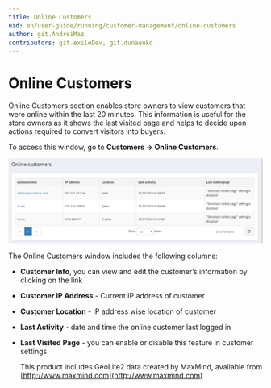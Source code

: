 ```yaml
---
title: Online Customers
uid: en/user-guide/running/customer-management/online-customers
author: git.AndreiMaz
contributors: git.exileDev, git.dunaenko
---
```


# Online Customers

Online Customers section enables store owners to view customers that were online within the last 20 minutes. This information is useful for the store owners as it shows the last visited page and helps to decide upon actions required to convert visitors into buyers.

To access this window, go to **Customers → Online Customers**.

![online-customers](_static/online-customers/online-customers.png)

The Online Customers window includes the following columns:

- **Customer Info**, you can view and edit the customer’s information by clicking on the link
- **Customer IP Address** - Current IP address of customer
- **Customer Location** - IP address wise location of customer
- **Last Activity** - date and time the online customer last logged in
- **Last Visited Page** - you can enable or disable this feature in customer settings

    This product includes GeoLite2 data created by MaxMind, available from [http://www.maxmind.com](http://www.maxmind.com)
